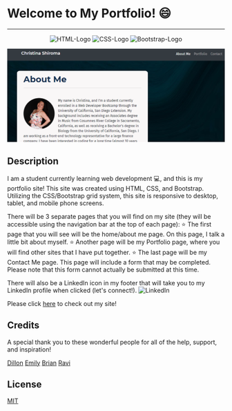 # Welcome to My Portfolio! 😄

* * *


<p align="center">
  <img src="https://img.shields.io/badge/html5%20-%23E34F26.svg?&style=for-the-badge&logo=html5&logoColor=white" alt="HTML-Logo">
  <img src="https://img.shields.io/badge/css3%20-%231572B6.svg?&style=for-the-badge&logo=css3&logoColor=white" alt="CSS-Logo">
  <img src="https://img.shields.io/badge/bootstrap%20-%23563D7C.svg?&style=for-the-badge&logo=bootstrap&logoColor=white" alt="Bootstrap-Logo">
</p>

![screenshot](./assets/images/screenshot-for-readme.png)

## Description

I am a student currently learning web development 💻, and this is my portfolio site!  This site was created using HTML, CSS, and Bootstrap.  Utilizing the CSS/Bootstrap grid system, this site is responsive to desktop, tablet, and mobile phone screens.

There will be 3 separate pages that you will find on my site (they will be accessible using the navigation bar at the top of each page):
⭐ The first page that you will see will be the home/about me page.  On this page, I talk a little bit about myself.
⭐ Another page will be my Portfolio page, where you will find other sites that I have put together.
⭐ The last page will be my Contact Me page.  This page will include a form that may be completed.  Please note that this form cannot actually be submitted at this time.

There will also be a LinkedIn icon in my footer that will take you to my LinkedIn profile when clicked (let's connect!). ![LinkedIn](https://img.shields.io/badge/linkedin-%230077B5.svg?&style=for-the-badge&logo=linkedin&logoColor=white) 

Please click [here](https://christina2021.github.io/My-Portfolio/) to check out my site! 

## Credits

A special thank you to these wonderful people for all of the help, support, and inspiration!

[Dillon](https://github.com/dillonhoban) [Emily](https://github.com/ethomas22) [Brian](https://github.com/btparker70) [Ravi](https://github.com/ravifindravicom)

## License
[MIT](https://choosealicense.com/licenses/mit/#)